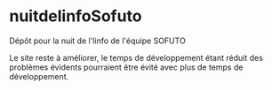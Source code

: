 # nuitdelinfoSofuto
Dépôt pour la nuit de l'linfo de l'équipe SOFUTO


Le site reste à améliorer, le temps de développement étant réduit des problèmes évidents pourraient être évité avec plus de temps de développement.

